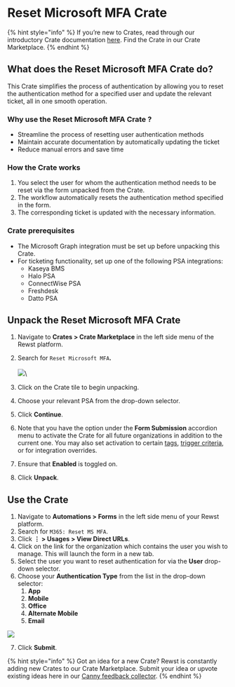 # Reset Microsoft MFA Crate

{% hint style="info" %}
If you’re new to Crates, read through our introductory Crate documentation [here](https://docs.rewst.help/prebuilt-automations/crates). Find the Crate in our Crate Marketplace.
{% endhint %}

## What does the Reset Microsoft MFA Crate do?

This Crate simplifies the process of authentication by allowing you to reset the authentication method for a specified user and update the relevant ticket, all in one smooth operation.

### Why use the Reset Microsoft MFA Crate ?

* Streamline the process of resetting user authentication methods
* Maintain accurate documentation by automatically updating the ticket
* Reduce manual errors and save time

### How the Crate works

1. You select the user for whom the authentication method needs to be reset via the form unpacked from the Crate.
2. The workflow automatically resets the authentication method specified in the form.
3. The corresponding ticket is updated with the necessary information.

### Crate prerequisites

* The Microsoft Graph integration must be set up before unpacking this Crate.
* For ticketing functionality, set up one of the following PSA integrations:
  * Kaseya BMS
  * Halo PSA
  * ConnectWise PSA
  * Freshdesk
  * Datto PSA

## Unpack the Reset Microsoft MFA Crate

1. Navigate to **Crates > Crate Marketplace** in the left side menu of the Rewst platform.
2. Search for `Reset Microsoft MFA`**.**\
   \
   ![](<../../../.gitbook/assets/Screenshot 2025-08-14 at 4.31.22 PM.png>)\

3. Click on the Crate tile to begin unpacking.
4. Choose your relevant PSA from the drop-down selector.
5. Click **Continue**.
6. Note that you have the option under the **Form Submission** accordion menu to activate the Crate for all future organizations in addition to the current one. You may also set activation to certain [tags](https://docs.rewst.help/documentation/settings/tags-in-rewst), [trigger criteria](../../automations/intro-to-triggers/trigger-criteria.md), or for integration overrides.
7. Ensure that **Enabled** is toggled on.
8. Click **Unpack**.

## Use the Crate

1. Navigate to **Automations > Forms** in the left side menu of your Rewst platform.
2. Search for `M365: Reset MS MFA`.
3. Click **⋮ > Usages > View Direct URLs**.
4. Click on the link for the organization which contains the user you wish to manage. This will launch the form in a new tab.
5. Select the user you want to reset authentication for via the **User** drop-down selector.
6. Choose your **Authentication Type** from the list in the drop-down selector:
   1. **App**
   2. **Mobile**
   3. **Office**
   4. **Alternate Mobile**
   5. **Email**

![](<../../../.gitbook/assets/Screenshot 2025-08-18 at 3.28.44 PM.png>)&#x20;

7. Click **Submit**.

{% hint style="info" %}
Got an idea for a new Crate? Rewst is constantly adding new Crates to our Crate Marketplace. Submit your idea or upvote existing ideas here in our [Canny feedback collector](https://rewst.canny.io/crates).
{% endhint %}
